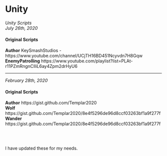 # Unity
<em>Unity Scripts</em><br>
<em>July 26th, 2020</em>


<h4>Original Scripts</h4>
<strong>Author</strong> KeySmashStudios - https://www.youtube.com/channel/UCjTH16BD451Ncyvdn7H8Gqw<br>
<strong>EnemyPatrolling</strong> https://www.youtube.com/playlist?list=PLAt-r11PZmRngnCIliL6ay4Zpm2drHyU6

<hr>
<em>February 28th, 2020</em>


<h4>Original Scripts</h4>
<strong>Author</strong> https://gist.github.com/Templar2020<br>
<strong>Wolf</strong> https://gist.github.com/Templar2020/8e4f5296de96d8ccf03263bf1a9f277f<br>
<strong>Wander</strong> https://gist.github.com/Templar2020/8e4f5296de96d8ccf03263bf1a9f277f<br>


<br><br>

I have updated these for my needs.

